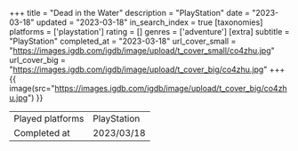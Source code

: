 +++
title = "Dead in the Water"
description = "PlayStation"
date = "2023-03-18"
updated = "2023-03-18"
in_search_index = true
[taxonomies]
platforms = ['playstation']
rating = []
genres = ['adventure']
[extra]
subtitle = "PlayStation"
completed_at = "2023-03-18"
url_cover_small = "https://images.igdb.com/igdb/image/upload/t_cover_small/co4zhu.jpg"
url_cover_big = "https://images.igdb.com/igdb/image/upload/t_cover_big/co4zhu.jpg"
+++
{{ image(src="https://images.igdb.com/igdb/image/upload/t_cover_big/co4zhu.jpg") }}

|              |            |
| ------------ | ---------- |
| Played platforms    | PlayStation |
| Completed at | 2023/03/18 |

